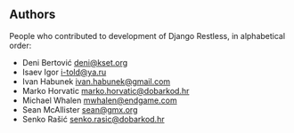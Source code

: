 ## Authors

People who contributed to development of Django Restless, in alphabetical
order:

* Deni Bertović <deni@kset.org>
* Isaev Igor <i-told@ya.ru>
* Ivan Habunek <ivan.habunek@gmail.com>
* Marko Horvatic <marko.horvatic@dobarkod.hr>
* Michael Whalen <mwhalen@endgame.com>
* Sean McAllister <sean@gmx.org>
* Senko Rašić <senko.rasic@dobarkod.hr>
